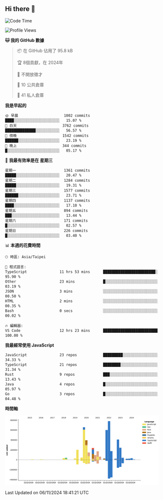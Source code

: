 ## Hi there 👋

<!--START_SECTION:waka-->
![Code Time](http://img.shields.io/badge/Code%20Time-63%20hrs-blue)

![Profile Views](http://img.shields.io/badge/%E5%80%8B%E4%BA%BA%E9%A0%81%E9%9D%A2%E7%80%8F%E8%A6%BD%E6%AC%A1%E6%95%B8-3-blue)

**🐱 我的 GitHub 數據** 

> 📦 在 GitHub 佔用了 95.8 kB 
 > 
> 🏆  8個貢獻，在 2024年
 > 
> 🚫 不開放徵才
 > 
> 📜 10 公共倉庫 
 > 
> 🔑 41 私人倉庫 
 > 
**我是早起的** 

```text
🌞 早晨                     1002 commits        ████░░░░░░░░░░░░░░░░░░░░░   15.07 % 
🌆 白天                     3762 commits        ██████████████░░░░░░░░░░░   56.57 % 
🌃 傍晚                     1542 commits        ██████░░░░░░░░░░░░░░░░░░░   23.19 % 
🌙 晚上                     344 commits         █░░░░░░░░░░░░░░░░░░░░░░░░   05.17 % 
```
📅 **我最有效率是在 星期三** 

```text
星期一                      1361 commits        █████░░░░░░░░░░░░░░░░░░░░   20.47 % 
星期二                      1284 commits        █████░░░░░░░░░░░░░░░░░░░░   19.31 % 
星期三                      1577 commits        ██████░░░░░░░░░░░░░░░░░░░   23.71 % 
星期四                      1137 commits        ████░░░░░░░░░░░░░░░░░░░░░   17.10 % 
星期五                      894 commits         ███░░░░░░░░░░░░░░░░░░░░░░   13.44 % 
星期六                      171 commits         █░░░░░░░░░░░░░░░░░░░░░░░░   02.57 % 
星期日                      226 commits         █░░░░░░░░░░░░░░░░░░░░░░░░   03.40 % 
```


📊 **本週的花費時間** 

```text
🕑︎ 時區: Asia/Taipei

💬 程式語言: 
TypeScript               11 hrs 53 mins      ████████████████████████░   95.90 % 
Other                    23 mins             █░░░░░░░░░░░░░░░░░░░░░░░░   03.19 % 
JSON                     3 mins              ░░░░░░░░░░░░░░░░░░░░░░░░░   00.50 % 
HTML                     2 mins              ░░░░░░░░░░░░░░░░░░░░░░░░░   00.35 % 
Bash                     0 secs              ░░░░░░░░░░░░░░░░░░░░░░░░░   00.02 % 

🔥 編輯器: 
VS Code                  12 hrs 23 mins      █████████████████████████   100.00 % 
```

**我最經常使用 JavaScript** 

```text
JavaScript               23 repos            █████████░░░░░░░░░░░░░░░░   34.33 % 
TypeScript               21 repos            ████████░░░░░░░░░░░░░░░░░   31.34 % 
Rust                     9 repos             ███░░░░░░░░░░░░░░░░░░░░░░   13.43 % 
Java                     4 repos             █░░░░░░░░░░░░░░░░░░░░░░░░   05.97 % 
Go                       3 repos             █░░░░░░░░░░░░░░░░░░░░░░░░   04.48 % 
```



**時間軸**

![Lines of Code chart](https://raw.githubusercontent.com/jos61404/jos61404/main/assets/bar_graph.png)


 Last Updated on 06/11/2024 18:41:21 UTC
<!--END_SECTION:waka-->



<!--
**jos61404/jos61404** is a ✨ _special_ ✨ repository because its `README.md` (this file) appears on your GitHub profile.

Here are some ideas to get you started:

- 🔭 I’m currently working on ...
- 🌱 I’m currently learning ...
- 👯 I’m looking to collaborate on ...
- 🤔 I’m looking for help with ...
- 💬 Ask me about ...
- 📫 How to reach me: ...
- 😄 Pronouns: ...
- ⚡ Fun fact: ...
-->
